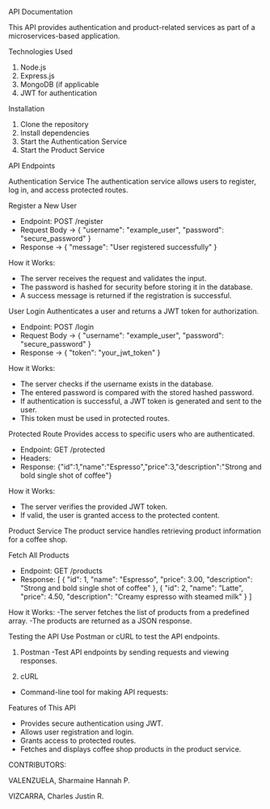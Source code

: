 API Documentation

This API provides authentication and product-related services as part of a microservices-based application.

Technologies Used

1. Node.js
2. Express.js
3. MongoDB (if applicable
4. JWT for authentication

Installation
1. Clone the repository
2. Install dependencies
3. Start the Authentication Service
4. Start the Product Service

API Endpoints

Authentication Service
The authentication service allows users to register, log in, and access protected routes.

Register a New User
- Endpoint: POST /register
- Request Body -> { "username": "example_user", "password": "secure_password" }
- Response -> { "message": "User registered successfully" }

How it Works:
- The server receives the request and validates the input.
- The password is hashed for security before storing it in the database.
- A success message is returned if the registration is successful.

User Login
Authenticates a user and returns a JWT token for authorization.

- Endpoint: POST /login
- Request Body -> { "username": "example_user", "password": "secure_password" }
- Response ->  { "token": "your_jwt_token" }

How it Works:
- The server checks if the username exists in the database.
- The entered password is compared with the stored hashed password.
- If authentication is successful, a JWT token is generated and sent to the user.
- This token must be used in protected routes.

Protected Route
Provides access to specific users who are authenticated.

- Endpoint: GET /protected
- Headers:
- Response: {"id":1,"name":"Espresso","price":3,"description":"Strong and bold single shot of coffee"}

How it Works:
- The server verifies the provided JWT token.
- If valid, the user is granted access to the protected content.

Product Service
The product service handles retrieving product information for a coffee shop.

Fetch All Products
- Endpoint: GET /products
- Response:
[
    { "id": 1, "name": "Espresso", "price": 3.00, "description": "Strong and bold single shot of coffee" },
    { "id": 2, "name": "Latte", "price": 4.50, "description": "Creamy espresso with steamed milk" }
]

How it Works:
-The server fetches the list of products from a predefined array.
-The products are returned as a JSON response.

Testing the API
Use Postman or cURL to test the API endpoints.

1. Postman
-Test API endpoints by sending requests and viewing responses.

2. cURL
- Command-line tool for making API requests:

Features of This API
- Provides secure authentication using JWT.
- Allows user registration and login.
- Grants access to protected routes.
- Fetches and displays coffee shop products in the product service.

CONTRIBUTORS:

VALENZUELA, Sharmaine Hannah P.

VIZCARRA, Charles Justin R.
